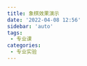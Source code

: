 ```yaml
---
title: 象棋效果演示
date: '2022-04-08 12:56'
sidebar: 'auto'
tags:
 - 专业课
categories:
 - 专业实验
---
```


<Chess2 />

